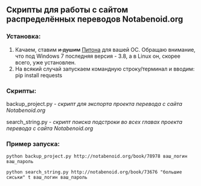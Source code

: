 ## Скрипты для работы с сайтом распределённых переводов Notabenoid.org

### Установка:
1. Качаем, ставим ~~и душим~~ [Питона](https://www.python.org/downloads/) для вашей ОС. Обращаю внимание, что под Windows 7 последняя версия - 3.8, а в Linux он, скорее всего, уже установлен.
2. На всякий случай запускаем командную строку/терминал и вводим: pip install requests

### Скрипты:
backup_project.py - *скрипт для экспорта проекта перевода с сайта Notabenoid.org*

search_string.py - *скрипт поиска подстроки во всех главах проекта перевода с сайта Notabenoid.org*

### Пример запуска:
`python backup_project.py http://notabenoid.org/book/78978 ваш_логин ваш_пароль`

`python search_string.py http://notabenoid.org/book/73676 "большие сиськи" t ваш_логин ваш_пароль`
